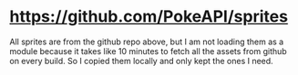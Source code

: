 # https://github.com/PokeAPI/sprites  

All sprites are from the github repo above, but I am not
loading them as a module because it takes like 10 minutes to
fetch all the assets from github on every build. So I copied
them locally and only kept the ones I need.